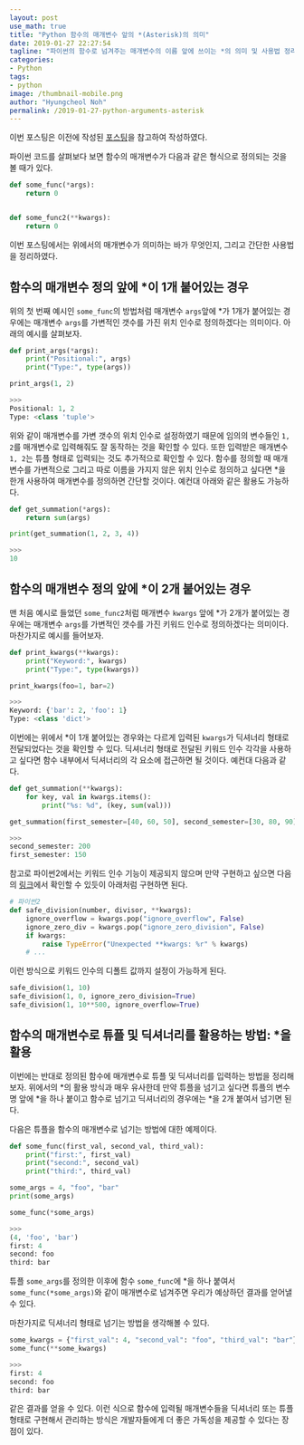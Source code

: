 ```yaml
---
layout: post
use_math: true
title: "Python 함수의 매개변수 앞의 *(Asterisk)의 의미"
date: 2019-01-27 22:27:54
tagline: "파이썬의 함수로 넘겨주는 매개변수의 이름 앞에 쓰이는 *의 의미 및 사용법 정리"
categories:
- Python
tags:
- python
image: /thumbnail-mobile.png
author: "Hyungcheol Noh"
permalink: /2019-01-27-python-arguments-asterisk
---
```


이번 포스팅은 이전에 작성된 [포스팅](https://hcnoh.github.io/2018-10-03-effective-python-way21)을 참고하여 작성하였다.

파이썬 코드를 살펴보다 보면 함수의 매개변수가 다음과 같은 형식으로 정의되는 것을 볼 때가 있다.

```python
def some_func(*args):
    return 0


def some_func2(**kwargs):
    return 0
```

이번 포스팅에서는 위에서의 매개변수가 의미하는 바가 무엇인지, 그리고 간단한 사용법을 정리하였다.

## 함수의 매개변수 정의 앞에 \*이 1개 붙어있는 경우
위의 첫 번째 예시인 `some_func`의 방법처럼 매개변수 `args`앞에 \*가 1개가 붙어있는 경우에는 매개변수 `args`를 가변적인 갯수를 가진 위치 인수로 정의하겠다는 의미이다. 아래의 예시를 살펴보자.

```python
def print_args(*args):
    print("Positional:", args)
    print("Type:", type(args))

print_args(1, 2)

>>>
Positional: 1, 2
Type: <class 'tuple'>
```

위와 같이 매개변수를 가변 갯수의 위치 인수로 설정하였기 때문에 임의의 변수들인 `1, 2`를 매개변수로 입력해줘도 잘 동작하는 것을 확인할 수 있다. 또한 입력받은 매개변수 `1, 2`는 튜플 형태로 입력되는 것도 추가적으로 확인할 수 있다. 함수를 정의할 때 매개변수를 가변적으로 그리고 따로 이름을 가지지 않은 위치 인수로 정의하고 싶다면 \*을 한개 사용하여 매개변수를 정의하면 간단할 것이다. 예컨대 아래와 같은 활용도 가능하다.

```python
def get_summation(*args):
    return sum(args)

print(get_summation(1, 2, 3, 4))

>>>
10
```

## 함수의 매개변수 정의 앞에 \*이 2개 붙어있는 경우
맨 처음 예시로 들었던 `some_func2`처럼 매개변수 `kwargs` 앞에 \*가 2개가 붙어있는 경우에는 매개변수 `args`를 가변적인 갯수를 가진 키워드 인수로 정의하겠다는 의미이다. 마찬가지로 예시를 들어보자.

```python
def print_kwargs(**kwargs):
    print("Keyword:", kwargs)
    print("Type:", type(kwargs))

print_kwargs(foo=1, bar=2)

>>>
Keyword: {'bar': 2, 'foo': 1}
Type: <class 'dict'>
```

이번에는 위에서 \*이 1개 붙어있는 경우와는 다르게 입력된 `kwargs`가 딕셔너리 형태로 전달되었다는 것을 확인할 수 있다. 딕셔너리 형태로 전달된 키워드 인수 각각을 사용하고 싶다면 함수 내부에서 딕셔너리의 각 요소에 접근하면 될 것이다. 예컨대 다음과 같다.

```python
def get_summation(**kwargs):
    for key, val in kwargs.items():
        print("%s: %d", (key, sum(val)))

get_summation(first_semester=[40, 60, 50], second_semester=[30, 80, 90])

>>>
second_semester: 200
first_semester: 150
```

참고로 파이썬2에서는 키워드 인수 기능이 제공되지 않으며 만약 구현하고 싶으면 다음의 [링크](https://hcnoh.github.io/2018-10-03-effective-python-way21)에서 확인할 수 있듯이 아래처럼 구현하면 된다.

```python
# 파이썬2
def safe_division(number, divisor, **kwargs):
    ignore_overflow = kwargs.pop("ignore_overflow", False)
    ignore_zero_div = kwargs.pop("ignore_zero_division", False)
    if kwargs:
        raise TypeError("Unexpected **kwargs: %r" % kwargs)
    # ...
```

이런 방식으로 키워드 인수의 디폴트 값까지 설정이 가능하게 된다.

```python
safe_division(1, 10)
safe_division(1, 0, ignore_zero_division=True)
safe_division(1, 10**500, ignore_overflow=True)
```

## 함수의 매개변수로 튜플 및 딕셔너리를 활용하는 방법: \*을 활용
이번에는 반대로 정의된 함수에 매개변수로 튜플 및 딕셔너리를 입력하는 방법을 정리해보자. 위에서의 \*의 활용 방식과 매우 유사한데 만약 튜플을 넘기고 싶다면 튜플의 변수명 앞에 \*을 하나 붙이고 함수로 넘기고 딕셔너리의 경우에는 \*을 2개 붙여서 넘기면 된다.

다음은 튜플을 함수의 매개변수로 넘기는 방법에 대한 예제이다.

```python
def some_func(first_val, second_val, third_val):
    print("first:", first_val)
    print("second:", second_val)
    print("third:", third_val)

some_args = 4, "foo", "bar"
print(some_args)

some_func(*some_args)

>>>
(4, 'foo', 'bar')
first: 4
second: foo
third: bar
```

튜플 `some_args`를 정의한 이후에 함수 `some_func`에 \*을 하나 붙여서 `some_func(*some_args)`와 같이 매개변수로 넘겨주면 우리가 예상하던 결과를 얻어낼 수 있다.

마찬가지로 딕셔너리 형태로 넘기는 방법을 생각해볼 수 있다.

```python
some_kwargs = {"first_val": 4, "second_val": "foo", "third_val": "bar"}
some_func(**some_kwargs)

>>> 
first: 4
second: foo
third: bar
```

같은 결과를 얻을 수 있다. 이런 식으로 함수에 입력될 매개변수들을 딕셔너리 또는 튜플 형태로 구현해서 관리하는 방식은 개발자들에게 더 좋은 가독성을 제공할 수 있다는 장점이 있다.

